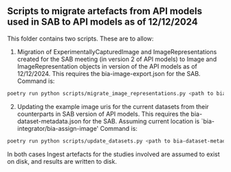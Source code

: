 ## Scripts to migrate artefacts from API models used in SAB to API models as of 12/12/2024

This folder contains two scripts. These are to allow:

1. Migration of ExperimentallyCapturedImage and ImageRepresentations created for the SAB meeting (in version 2 of API models) to Image and ImageRepresentation objects in version of the API models as of 12/12/2024. This requires the bia-image-export.json for the SAB. Command is:
```sh
poetry run python scripts/migrate_image_representations.py <path to bia-image-export.json>
```

2. Updating the example image uris for the current datasets from their counterparts in SAB version of API models. This requires the bia-dataset-metadata.json for the SAB. Assuming current location is `bia-integrator/bia-assign-image' Command is:
```sh
poetry run python scripts/update_datasets.py <path to bia-dataset-metadata.json>
```

In both cases Ingest artefacts for the studies involved are assumed to exist on disk, and results are written to disk.
